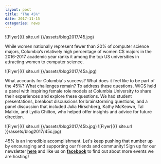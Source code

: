 ```yaml
---
layout: post
title: "The 45%"
date: 2017-11-15
categories: news
---
```


![Flyer]({{ site.url }}/assets/blog2017/45.jpg)

While women nationally represent fewer than 20% of computer science majors, Columbia’s relatively high percentage of women CS majors in the 2016-2017 academic year ranks it among the top US universities in attracting women to computer science. 

![Flyer]({{ site.url }}/assets/blog2017/45a.jpg)

What accounts for Columbia's success? What does it feel like to be part of the 45%? What challenges remain? To address these questions, WICS held a panel with inspiring female role models at Columbia University to share their experiences and explore these questions.
We had student presentations, breakout discussions for brainstorming questions, and a panel discussion that included Julia Hirschberg, Kathy McKeown, Tal Malkin, and Lydia Chilton, who helped offer insights and advice for future direction. 

![Flyer]({{ site.url }}/assets/blog2017/45b.jpg)
![Flyer]({{ site.url }}/assets/blog2017/45c.jpg)

45% is an incredible accomplishment. Let's keep pushing that number up by encouraging and supporting our friends and community!
Sign up for our newsletter [**here**][mailinglist] and like us on [**facebook**][facebook] to find out about more events we are hosting!


[mailinglist]: http://columbia.us9.list-manage.com/subscribe?u=4c6a1c710f8ab9cce10272368&id=593b5faa43
[facebook]:https://www.facebook.com/CUWICS
